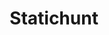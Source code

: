 ---
title: Statichunt
email: hey.statichunt@gmail.com
image: "/images/profile.svg"
description: "I am new to this blog and for all these dffsdfsfsfs"
social:
  twitter: https://twitter.com/heyStatichunt
  github: https://github.com/statichunt/

---